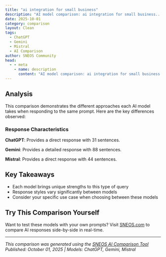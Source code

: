 ```yaml
---
title: "ai integration for small business"
description: "AI model comparison: ai integration for small business..."
date: 2025-10-01
category: comparison
layout: Clean
tags:
  - ChatGPT
  - Gemini
  - Mistral
  - AI Comparison
author: SNEOS Community
head:
  - - meta
    - name: description
      content: "AI model comparison: ai integration for small business..."
---
```


<ChatComparison
  title="ai integration for small business"
  prompt="ai integration for small business"
  :responses='{
    "ChatGPT": "Integrating AI into a small business can improve efficiency, customer experience, and decision-making without requiring a large budget. Here are some practical ways for small businesses to leverage AI:\n\n### 1. **Customer Service and Support**\n- **Chatbots:** Use AI-powered chatbots to handle common customer inquiries 24/7, freeing up staff for complex issues. Tools like Drift, Intercom, or Zendesk offer chatbot solutions.\n- **Automated Email Responses:** Use AI to categorize and respond to emails quickly.\n\n### 2. **Sales and Marketing**\n- **Personalized Marketing:** Use AI tools like HubSpot, Mailchimp, or ActiveCampaign to send personalized email campaigns based on customer behavior.\n- **Lead Scoring:** AI can analyze leads and prioritize those most likely to convert.\n- **Social Media Management:** Tools like Buffer or Hootsuite use AI to optimize posting times and automate responses.\n\n### 3. **Operations and Inventory Management**\n- **Demand Forecasting:** AI can predict inventory needs to avoid overstocking or stockouts.\n- **Supply Chain Optimization:** Use AI to optimize order processing and delivery routes.\n\n### 4. **Accounting and Finance**\n- **Automated Bookkeeping:** Services like QuickBooks or Xero use AI to categorize transactions and generate reports.\n- **Expense Management:** AI can detect anomalies or fraud in expenses.\n\n### 5. **Human Resources**\n- **Recruitment:** AI tools can screen resumes and schedule interviews.\n- **Employee Engagement:** AI-driven surveys can analyze employee sentiment.\n\n### 6. **Data Analytics**\n- Use AI-powered analytics tools to gain insights from sales data, customer feedback, and website traffic to make better business decisions.\n\n---\n\n### Steps to Integrate AI into Your Small Business\n\n1. **Identify Needs:** Pinpoint the areas where your business can benefit most from automation or better insights.\n2. **Research Tools:** Choose AI tools that fit your budget and business size.\n3. **Start Small:** Begin with one or two AI applications before expanding.\n4. **Train Staff:** Ensure your team understands how to use the AI tools effectively.\n5. **Measure Impact:** Track key performance indicators (KPIs) to evaluate AI\u2019s benefits.\n\n---\n\n### Recommended AI Tools for Small Businesses\n\n- **Chatbots:** Tidio, Chatfuel\n- **Email Marketing:** Mailchimp, Constant Contact\n- **Accounting:** QuickBooks, FreshBooks\n- **Social Media:** Buffer, Hootsuite\n- **CRM:** HubSpot, Zoho CRM\n- **Analytics:** Google Analytics with AI add-ons, Tableau\n\n---\n\nIf you provide more details about your business type or goals, I can suggest more tailored AI integration ideas and tools.",
    "Gemini": "Okay, let\u0027s explore AI integration for small businesses.  I\u0027ll break down the key areas, benefits, challenges, and specific AI tools you can consider.\n\n**I. Why Should a Small Business Consider AI?**\n\nAI isn\u0027t just for big corporations. It can provide significant advantages for small businesses, even with limited resources. Here\u0027s what it can do:\n\n*   **Automation:** Automate repetitive tasks, freeing up employees for more strategic work.\n*   **Improved Efficiency:** Streamline processes, reduce errors, and optimize workflows.\n*   **Enhanced Customer Experience:** Personalize interactions, provide faster support, and anticipate customer needs.\n*   **Data-Driven Insights:** Analyze data to identify trends, opportunities, and areas for improvement.\n*   **Cost Reduction:** Lower operational costs through automation and efficiency gains.\n*   **Competitive Advantage:** Offer innovative solutions and differentiate yourself from competitors.\n*   **Better Decision-Making:** Make more informed decisions based on data analysis and predictions.\n\n**II. Key Areas for AI Integration in Small Businesses**\n\nHere are some of the most practical areas where small businesses can leverage AI:\n\n1.  **Customer Service:**\n\n    *   **Chatbots:**  Answer frequently asked questions, provide 24/7 support, and guide customers through processes.\n    *   **AI-Powered Email Response:** Automatically respond to common email inquiries, categorize emails, and prioritize urgent requests.\n    *   **Sentiment Analysis:**  Monitor customer feedback on social media and other platforms to understand customer sentiment and address negative feedback promptly.\n    *   **Personalized Recommendations:** Suggest products or services based on customer preferences and past purchases.\n\n2.  **Marketing and Sales:**\n\n    *   **AI-Driven Content Creation:** Generate marketing copy, social media posts, and even blog articles.\n    *   **Personalized Marketing Campaigns:** Target specific customer segments with tailored messages and offers.\n    *   **Predictive Lead Scoring:** Identify leads that are most likely to convert into customers.\n    *   **Sales Automation:** Automate tasks such as lead follow-up, appointment scheduling, and sales reporting.\n    *   **SEO Optimization:** AI tools can help you analyze keywords, optimize website content, and improve your search engine rankings.\n\n3.  **Operations and Productivity:**\n\n    *   **Task Management:**  Automate task assignments, track progress, and optimize workflows.\n    *   **Data Entry Automation:** Extract data from documents and spreadsheets, reducing manual data entry.\n    *   **Inventory Management:**  Predict demand, optimize inventory levels, and prevent stockouts.\n    *   **Scheduling and Appointment Management:** Automate appointment scheduling, send reminders, and optimize staffing levels.\n    *   **Invoice Processing:** Automate invoice creation, sending, and tracking payments.\n\n4.  **Finance and Accounting:**\n\n    *   **Fraud Detection:**  Identify and prevent fraudulent transactions.\n    *   **Expense Management:** Automate expense tracking and reporting.\n    *   **Financial Forecasting:**  Predict future revenue and expenses.\n    *   **Invoice Processing:**  Automate invoice processing and payment reminders.\n\n5.  **Human Resources:**\n\n    *   **Recruitment and Onboarding:** Screen resumes, schedule interviews, and automate onboarding tasks.\n    *   **Employee Training:**  Personalize training programs and track employee progress.\n    *   **Performance Management:**  Track employee performance and provide personalized feedback.\n\n**III. Specific AI Tools and Platforms for Small Businesses**\n\nHere are some popular and accessible AI tools that cater to small businesses, categorized by function:\n\n*   **Customer Service:**\n    *   **Zendesk:** (Customer support platform with AI-powered features)\n    *   **Intercom:** (Customer messaging platform with chatbots and automation)\n    *   **HubSpot Service Hub:** (Customer service software with AI-powered ticketing and automation)\n    *   **Tidio:** (Live chat and chatbot platform)\n    *   **ManyChat:** (Facebook Messenger chatbot platform)\n\n*   **Marketing and Sales:**\n    *   **HubSpot Marketing Hub:** (Marketing automation platform with AI-powered features)\n    *   **Jasper.ai** (AI writing assistant for content creation)\n    *   **Surfer SEO:** (AI-powered SEO optimization tool)\n    *   **Phrasee:** (AI-powered copywriting for marketing emails and ads)\n    *   **Google Ads:** (Utilizes AI for campaign optimization and bidding)\n\n*   **Operations and Productivity:**\n    *   **Monday.com:** (Work management platform with AI-powered automation)\n    *   **Asana:** (Project management tool with AI-powered features)\n    *   **Zapier:** (Automation platform that connects different apps)\n    *   **Otter.ai:** (AI-powered transcription service)\n    *   **Microsoft Power Automate:** (Automation platform for Microsoft apps)\n\n*   **Finance and Accounting:**\n    *   **Xero:** (Accounting software with AI-powered features)\n    *   **QuickBooks Online:** (Accounting software with AI-powered features)\n    *   **Dext:** (Automated data extraction for accounting)\n    *   **Bill.com:** (Automated bill payment platform)\n\n*   **HR:**\n    *   **BambooHR:** (HR software with AI-powered features)\n    *   **Workable:** (Recruiting software with AI-powered features)\n    *   **Gusto:** (Payroll and HR platform with AI-powered features)\n\n**IV. Challenges of AI Integration and How to Overcome Them**\n\nWhile AI offers many benefits, small businesses need to be aware of potential challenges:\n\n*   **Cost:** AI solutions can be expensive, especially for smaller businesses.\n    *   **Solution:** Start with free trials or low-cost tools, focus on areas with the highest ROI, and consider open-source alternatives.\n*   **Lack of Expertise:** Implementing and managing AI requires specialized knowledge.\n    *   **Solution:** Invest in training for your employees, hire consultants, or partner with AI service providers.\n*   **Data Quality:** AI algorithms require high-quality data to function effectively.\n    *   **Solution:** Clean and organize your data, ensure data accuracy, and implement data governance policies.\n*   **Integration Issues:** Integrating AI tools with existing systems can be complex.\n    *   **Solution:** Choose AI tools that integrate well with your current software, and consider using integration platforms like Zapier.\n*   **Ethical Concerns:** AI can raise ethical concerns related to bias, privacy, and transparency.\n    *   **Solution:** Ensure fairness and transparency in your AI algorithms, protect customer data, and comply with relevant regulations.\n*   **Employee Resistance:** Employees may resist AI adoption due to fear of job displacement or lack of understanding.\n    *   **Solution:** Communicate the benefits of AI to your employees, involve them in the implementation process, and provide training.\n\n**V. Steps to Implement AI Successfully in Your Small Business**\n\n1.  **Identify Your Needs:** Determine the specific problems you want to solve or the areas where AI can provide the greatest value.\n2.  **Set Clear Goals:** Define measurable goals for your AI initiatives.\n3.  **Start Small:** Begin with a pilot project or a limited implementation to test the waters.\n4.  **Choose the Right Tools:** Select AI tools that align with your needs, budget, and technical capabilities.\n5.  **Train Your Employees:** Provide training to your employees on how to use and manage AI tools.\n6.  **Monitor and Evaluate:** Track the performance of your AI initiatives and make adjustments as needed.\n7.  **Iterate and Improve:** Continuously improve your AI strategies based on data and feedback.\n8.  **Address Ethical Considerations:** Implement safeguards to ensure fairness, transparency, and data privacy.\n\n**VI. Examples of Small Businesses Using AI**\n\n*   **E-commerce Store:** Using AI to recommend products to customers based on their browsing history.\n*   **Restaurant:** Using AI to predict demand and optimize staffing levels.\n*   **Cleaning Service:** Using AI to schedule appointments and optimize routes.\n*   **Landscaping Business:** Using AI to estimate project costs and generate proposals.\n*   **Consulting Firm:** Using AI to analyze data and provide insights to clients.\n\n**VII. Key Takeaways**\n\n*   AI offers significant potential for small businesses to improve efficiency, enhance customer experience, and gain a competitive advantage.\n*   Start small, focus on areas with the highest ROI, and choose tools that align with your needs and budget.\n*   Address the challenges of AI integration by investing in training, ensuring data quality, and addressing ethical concerns.\n*   Continuously monitor and evaluate your AI initiatives to ensure they are delivering the desired results.\n\nBy carefully planning and implementing AI, small businesses can unlock new levels of growth and success. Good luck!\n",
    "Mistral": "Integrating AI into a small business can significantly enhance efficiency, customer service, and decision-making. Here are some steps and considerations for AI integration in a small business:\n\n### 1. **Identify Business Needs**\n   - **Assess Current Operations:** Determine areas where AI can provide the most value, such as customer service, marketing, inventory management, or data analysis.\n   - **Set Clear Goals:** Define what you hope to achieve with AI, whether it\u0027s improving customer satisfaction, reducing costs, or increasing sales.\n\n### 2. **Choose the Right AI Tools**\n   - **Customer Service:** Implement chatbots for 24/7 customer support.\n   - **Marketing:** Use AI-driven marketing tools for personalized campaigns and customer segmentation.\n   - **Sales:** Utilize AI for sales forecasting and lead generation.\n   - **Operations:** Implement AI for inventory management, supply chain optimization, and process automation.\n   - **Data Analysis:** Use AI for predictive analytics, trend analysis, and business intelligence.\n\n### 3. **Select AI Platforms and Solutions**\n   - **Chatbots:** Platforms like Dialogflow, ManyChat, or Drift.\n   - **Marketing Automation:** Tools like HubSpot, Marketo, or Salesforce Marketing Cloud.\n   - **Sales Tools:** CRM systems with AI capabilities like Salesforce Einstein or Zoho CRM.\n   - **Inventory Management:** Software like SAP, Oracle, or Zoho Inventory.\n   - **Data Analysis:** Tools like Tableau, Power BI, or Google Data Studio.\n\n### 4. **Integrate AI with Existing Systems**\n   - **Compatibility:** Ensure that the AI tools you choose can integrate seamlessly with your existing software and systems.\n   - **APIs:** Use APIs to connect different platforms and ensure smooth data flow.\n   - **Cloud Services:** Consider using cloud-based AI services like AWS AI, Google Cloud AI, or Microsoft Azure AI for scalability and flexibility.\n\n### 5. **Train Your Team**\n   - **Skill Development:** Provide training sessions or workshops to help your employees understand and use AI tools effectively.\n   - **Change Management:** Prepare your team for the changes that AI integration will bring and address any concerns or resistance.\n\n### 6. **Monitor and Optimize**\n   - **Performance Metrics:** Track key performance indicators (KPIs) to measure the impact of AI on your business.\n   - **Feedback Loop:** Continuously gather feedback from employees and customers to improve AI systems.\n   - **Iterative Improvement:** Regularly update and optimize AI models based on performance data and feedback.\n\n### 7. **Ensure Data Security and Privacy**\n   - **Compliance:** Ensure that your AI systems comply with data protection regulations like GDPR or CCPA.\n   - **Security Measures:** Implement robust security measures to protect customer data and prevent breaches.\n\n### 8. **Cost Considerations**\n   - **Budgeting:** Allocate a budget for AI integration, including software costs, training, and potential consulting fees.\n   - **ROI Analysis:** Conduct a return on investment (ROI) analysis to ensure that the benefits of AI integration outweigh the costs.\n\n### 9. **Scalability**\n   - **Future-Proofing:** Choose AI solutions that can scale with your business as it grows.\n   - **Flexibility:** Opt for modular AI systems that can be easily upgraded or expanded.\n\n### 10. **Ethical Considerations**\n   - **Bias and Fairness:** Ensure that AI algorithms are fair and unbiased.\n   - **Transparency:** Be transparent with customers about how their data is used and how AI decisions are made.\n\n### Example Use Cases\n- **Retail:** AI-driven inventory management to predict stock levels and reduce overstocking or stockouts.\n- **E-commerce:** Personalized product recommendations and dynamic pricing.\n- **Customer Service:** AI chatbots for handling common queries and providing 24/7 support.\n- **Marketing:** AI-driven customer segmentation and targeted marketing campaigns.\n\nBy carefully planning and executing AI integration, small businesses can leverage advanced technologies to stay competitive and achieve sustainable growth."
  }'
  published-date="16:46"
/>

## Analysis

This comparison demonstrates the different approaches each AI model takes when responding to the same prompt. Here are the key differences observed:

### Response Characteristics

**ChatGPT**: Provides a direct response with 31 sentences. 

**Gemini**: Provides a detailed response with 88 sentences. 

**Mistral**: Provides a direct response with 44 sentences. 

## Key Takeaways

- Each model brings unique strengths to this type of query
- Response styles vary significantly between models
- Consider your specific use case when choosing between these models

## Try This Comparison Yourself

Want to test these models with your own prompts? Visit [SNEOS.com](https://sneos.com) to compare AI responses side-by-side in real-time.

---

*This comparison was generated using the [SNEOS AI Comparison Tool](https://sneos.com)*
*Published: October 01, 2025 | Models: ChatGPT, Gemini, Mistral*
